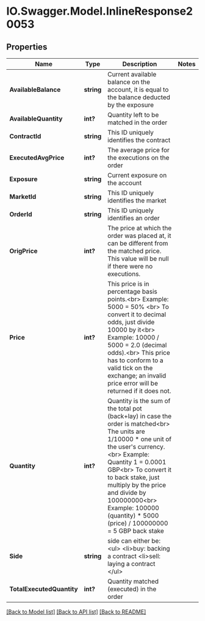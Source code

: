 # IO.Swagger.Model.InlineResponse20053
## Properties

Name | Type | Description | Notes
------------ | ------------- | ------------- | -------------
**AvailableBalance** | **string** | Current available balance on the account, it is equal to the balance deducted by the exposure | 
**AvailableQuantity** | **int?** | Quantity left to be matched in the order | 
**ContractId** | **string** | This ID uniquely identifies the contract | 
**ExecutedAvgPrice** | **int?** | The average price for the executions on the order | 
**Exposure** | **string** | Current exposure on the account | 
**MarketId** | **string** | This ID uniquely identifies the market | 
**OrderId** | **string** | This ID uniquely identifies an order | 
**OrigPrice** | **int?** | The price at which the order was placed at, it can be different from the matched price. This value will be null if there were no executions. | 
**Price** | **int?** |  This price is in percentage basis points.&lt;br&gt; Example: 5000 &#x3D; 50% &lt;br&gt; To convert it to decimal odds, just divide 10000 by it&lt;br&gt; Example: 10000 / 5000 &#x3D; 2.0 (decimal odds).&lt;br&gt; This price has to conform to a valid tick on the exchange; an invalid price error will be returned if it does not. | 
**Quantity** | **int?** |      Quantity is the sum of the total pot (back+lay) in case the order is matched&lt;br&gt;     The units are 1/10000 * one unit of the user&#x27;s currency.&lt;br&gt;     Example: Quantity 1 &#x3D; 0.0001 GBP&lt;br&gt;     To convert it to back stake, just multiply by the price and divide by 100000000&lt;br&gt;     Example: 100000 (quantity) * 5000 (price) / 100000000 &#x3D; 5 GBP back stake | 
**Side** | **string** |  side can either be:&lt;ul&gt; &lt;li&gt;buy: backing a contract &lt;li&gt;sell: laying a contract &lt;/ul&gt; | 
**TotalExecutedQuantity** | **int?** | Quantity matched (executed) in the order | 

[[Back to Model list]](../README.md#documentation-for-models) [[Back to API list]](../README.md#documentation-for-api-endpoints) [[Back to README]](../README.md)

